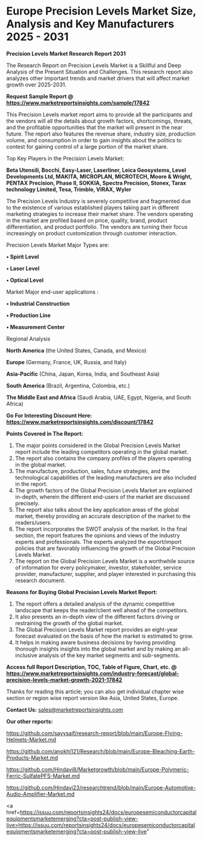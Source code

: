 # Europe Precision Levels Market Size, Analysis and Key Manufacturers 2025 - 2031

<strong>Precision Levels Market Research Report 2031</strong>

The Research Report on Precision Levels Market is a Skillful and Deep Analysis of the Present Situation and Challenges. This research report also analyzes other important trends and market drivers that will affect market growth over 2025-2031.

<strong>Request Sample Report @ <a href=https://www.marketreportsinsights.com/sample/17842>https://www.marketreportsinsights.com/sample/17842</a></strong>

This Precision Levels market report aims to provide all the participants and the vendors will all the details about growth factors, shortcomings, threats, and the profitable opportunities that the market will present in the near future. The report also features the revenue share, industry size, production volume, and consumption in order to gain insights about the politics to contest for gaining control of a large portion of the market share.

Top Key Players in the Precision Levels Market:

<strong>Beta Utensili, Bocchi, Easy-Laser, Laserliner, Leica Geosystems, Level Developments Ltd, MAKITA, MICROPLAN, MICROTECH, Moore & Wright, PENTAX Precision, Phase II, SOKKIA, Spectra Precision, Stonex, Tarax technology Limited, Tesa, Trimble, VIRAX, Wyler</strong>

The Precision Levels Industry is severely competitive and fragmented due to the existence of various established players taking part in different marketing strategies to increase their market share. The vendors operating in the market are profiled based on price, quality, brand, product differentiation, and product portfolio. The vendors are turning their focus increasingly on product customization through customer interaction.

Precision Levels Market Major Types are:

<strong>• Spirit Level

• Laser Level

• Optical Level</strong>

Market Major end-user applications :

<strong>• Industrial Construction

• Production Line

• Measurement Center</strong>

Regional Analysis

</u><strong><b>North America</b></strong> (the United States, Canada, and Mexico)

<strong><b>Europe </b></strong>(Germany, France, UK, Russia, and Italy)

<strong><b>Asia-Pacific</b></strong> (China, Japan, Korea, India, and Southeast Asia)

<strong><b>South America</b></strong> (Brazil, Argentina, Colombia, etc.)

<strong><b>The Middle East and Africa</b></strong> (Saudi Arabia, UAE, Egypt, Nigeria, and South Africa)

<strong>Go For Interesting Discount Here: <a href=https://www.marketreportsinsights.com/discount/17842>https://www.marketreportsinsights.com/discount/17842</a></strong>

<strong>Points Covered in The Report:</strong>
<ol>
  <li>The major points considered in the Global Precision Levels Market report include the leading competitors operating in the global market.</li>
  <li>The report also contains the company profiles of the players operating in the global market.</li>
  <li>The manufacture, production, sales, future strategies, and the technological capabilities of the leading manufacturers are also included in the report.</li>
  <li>The growth factors of the Global Precision Levels Market are explained in-depth, wherein the different end-users of the market are discussed precisely.</li>
  <li>The report also talks about the key application areas of the global market, thereby providing an accurate description of the market to the readers/users.</li>
  <li>The report incorporates the SWOT analysis of the market. In the final section, the report features the opinions and views of the industry experts and professionals. The experts analyzed the export/import policies that are favorably influencing the growth of the Global Precision Levels Market.</li>
  <li>The report on the Global Precision Levels Market is a worthwhile source of information for every policymaker, investor, stakeholder, service provider, manufacturer, supplier, and player interested in purchasing this research document.</li>
</ol>
<strong>Reasons for Buying Global Precision Levels Market Report:</strong>

<ol>
  <li>The report offers a detailed analysis of the dynamic competitive landscape that keeps the reader/client well ahead of the competitors.</li>
  <li>It also presents an in-depth view of the different factors driving or restraining the growth of the global market.</li>
  <li>The Global Precision Levels Market report provides an eight-year forecast evaluated on the basis of how the market is estimated to grow.</li>
  <li>It helps in making aware business decisions by having providing thorough insights insights into the global market and by making an all-inclusive analysis of the key market segments and sub-segments.</li>
</ol>
<strong>Access full Report Description, TOC, Table of Figure, Chart, etc. @ <a href=https://www.marketreportsinsights.com/industry-forecast/global-precision-levels-market-growth-2021-17842>https://www.marketreportsinsights.com/industry-forecast/global-precision-levels-market-growth-2021-17842</a></strong>


Thanks for reading this article; you can also get individual chapter wise section or region wise report version like Asia, United States, Europe.

<strong>Contact Us:</strong>
sales@marketreportsinsights.com

<strong>Our other reports:</strong>

<a href=https://github.com/sayysaif/research-report/blob/main/Europe-Flying-Helmets-Market.md>https://github.com/sayysaif/research-report/blob/main/Europe-Flying-Helmets-Market.md</a>

<a href=https://github.com/anokhi121/Research/blob/main/Europe-Bleaching-Earth-Products-Market.md>https://github.com/anokhi121/Research/blob/main/Europe-Bleaching-Earth-Products-Market.md</a>

<a href=https://github.com/Hindavi8/Marketgrowth/blob/main/Europe-Polymeric-Ferric-SulfatePFS-Market.md>https://github.com/Hindavi8/Marketgrowth/blob/main/Europe-Polymeric-Ferric-SulfatePFS-Market.md</a>

<a href=https://github.com/Hindavi23/researchtrend/blob/main/Europe-Automotive-Audio-Amplifier-Market.md>https://github.com/Hindavi23/researchtrend/blob/main/Europe-Automotive-Audio-Amplifier-Market.md</a>

<a href=https://issuu.com/reportsinsights24/docs/europesemiconductorcapitalequipmentsmarketemerging?cta=post-publish-view-live>https://issuu.com/reportsinsights24/docs/europesemiconductorcapitalequipmentsmarketemerging?cta=post-publish-view-live</a>"
